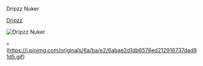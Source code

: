 Dripzz Nuker

[Dripzz](http://dripzz.cf)

![Dripzz Nuker](https://images-ext-2.discordapp.net/external/5kATVb-Hk9CS9xAftheGLo82E2vgyhGcOxm65LW9Uhk/https/cdn.upload.systems/uploads/kupvJg8G.png?width=704&height=397 'Vest')

💀
(https://i.pinimg.com/originals/6a/ba/e2/6abae2d1db6578ed212918737dad91d5.gif)
